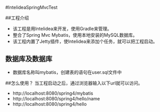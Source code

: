 #IntelideaSpringMvcTest

##工程介绍
* 该工程是用Intelidea来开发，使用Gradle来管理。
* 整合了Spring Mvc Mybatis，使用本地安装的MySQL数据库。
* 该工程内置了Jetty插件，使Intelidea来添加个任务，就可以把工程启动。

## 数据库及数据库
* 数据库名称叫mybatis，创建表的语句在user.sql文件中

##怎么使用？
当工程启动之后，通过浏览器输入以下url就可以访问。

* http://localhost:8080/spring4/mybatis
* http://localhost:8080/spring4/hello/name
* http://localhost:8080/spring4/hello


